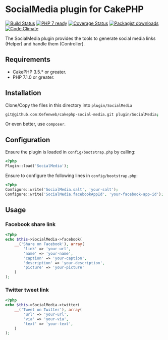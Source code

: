 # SocialMedia plugin for CakePHP

[![Build Status](https://travis-ci.org/Oefenweb/cakephp-social-media.png?branch=master)](https://travis-ci.org/Oefenweb/cakephp-social-media) [![PHP 7 ready](http://php7ready.timesplinter.ch/Oefenweb/cakephp-social-media/badge.svg)](https://travis-ci.org/Oefenweb/cakephp-social-media) [![Coverage Status](https://codecov.io/gh/Oefenweb/cakephp-social-media/branch/master/graph/badge.svg)](https://codecov.io/gh/Oefenweb/cakephp-social-media) [![Packagist downloads](http://img.shields.io/packagist/dt/Oefenweb/cakephp-social-media.svg)](https://packagist.org/packages/oefenweb/cakephp-social-media) [![Code Climate](https://codeclimate.com/github/Oefenweb/cakephp-social-media/badges/gpa.svg)](https://codeclimate.com/github/Oefenweb/cakephp-social-media)

The SocialMedia plugin provides the tools to generate social media links (Helper) and handle them (Controller).

## Requirements

* CakePHP 3.5.* or greater.
* PHP 7.1.0 or greater.

## Installation

Clone/Copy the files in this directory into `plugin/SocialMedia`

```sh
git@github.com:Oefenweb/cakephp-social-media.git plugin/SocialMedia;
```

Or even better, use `composer`.

## Configuration

Ensure the plugin is loaded in `config/bootstrap.php` by calling:

```php
<?php
Plugin::load('SocialMedia');
```

Ensure to configure the following lines in `config/bootstrap.php`:

```php
<?php
Configure::write('SocialMedia.salt', 'your-salt');
Configure::write('SocialMedia.facebookAppId', 'your-facebook-app-id');
```

## Usage

### Facebook share link

```php
<?php
echo $this->SocialMedia->facebook(
	__('Share on Facebook'), array(
		'link' => 'your-url',
		'name' => 'your-name',
		'caption' => 'your-caption',
		'description' => 'your-description',
		'picture' => 'your-picture'
	)
);
```

### Twitter tweet link

```php
<?php
echo $this->SocialMedia->twitter(
	__('Tweet on Twitter'), array(
		'url' => 'your-url',
		'via' => 'your-via',
		'text' => 'your-text',
	)
);
```
